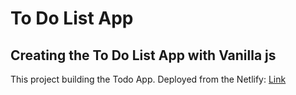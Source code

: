 # To Do List App

## Creating the To Do List App with Vanilla js

This project building the Todo App.
Deployed from the Netlify: [Link](https://focused-shirley-37b5b2.netlify.app/)
